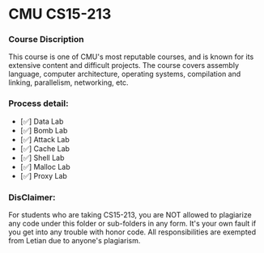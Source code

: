# CMU CS15-213

### Course Discription
This course is one of CMU's most reputable courses, and is known for its extensive content and difficult projects. The course covers assembly language, computer architecture, operating systems, compilation and linking, parallelism, networking, etc.

### Process detail:
- [✅] Data Lab
- [✅] Bomb Lab
- [✅] Attack Lab
- [✅] Cache Lab
- [✅] Shell Lab
- [✅] Malloc Lab
- [✅] Proxy Lab

### DisClaimer:
For students who are taking CS15-213, you are NOT allowed to plagiarize any code under this folder or sub-folders in any form. It's your own fault if you get into any trouble with honor code. All responsibilities are exempted from Letian due to anyone's plagiarism.
